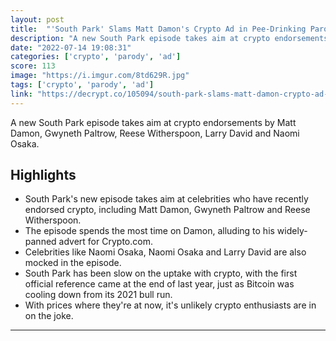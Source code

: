 ```yaml
---
layout: post
title:  "'South Park' Slams Matt Damon's Crypto Ad in Pee-Drinking Parody"
description: "A new South Park episode takes aim at crypto endorsements by Matt Damon, Gwyneth Paltrow, Reese Witherspoon, Larry David and Naomi Osaka."
date: "2022-07-14 19:08:31"
categories: ['crypto', 'parody', 'ad']
score: 113
image: "https://i.imgur.com/8td629R.jpg"
tags: ['crypto', 'parody', 'ad']
link: "https://decrypt.co/105094/south-park-slams-matt-damon-crypto-ad-pee-drinking-parody?utm_source=coingecko&amp;utm_content=coingecko&amp;utm_campaign=coingecko&amp;utm_medium=coingecko&amp;utm_term=coingecko"
---
```


A new South Park episode takes aim at crypto endorsements by Matt Damon, Gwyneth Paltrow, Reese Witherspoon, Larry David and Naomi Osaka.

## Highlights

- South Park's new episode takes aim at celebrities who have recently endorsed crypto, including Matt Damon, Gwyneth Paltrow and Reese Witherspoon.
- The episode spends the most time on Damon, alluding to his widely-panned advert for Crypto.com.
- Celebrities like Naomi Osaka, Naomi Osaka and Larry David are also mocked in the episode.
- South Park has been slow on the uptake with crypto, with the first official reference came at the end of last year, just as Bitcoin was cooling down from its 2021 bull run.
- With prices where they're at now, it's unlikely crypto enthusiasts are in on the joke.

---
